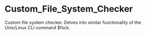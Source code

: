 # Custom_File_System_Checker
Custom file system checker. Delves into similar functionality of the Unix/Linux CLI command $fsck.
